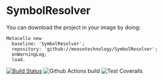 # SymbolResolver


You can download the project in your image by doing:

```st
Metacello new
  baseline: 'SymbolResolver';
  repository: 'github://moosetechnology/SymbolResolver';
  onWarningLog;
  load.
```
[![Build Status](https://travis-ci.com/moosetechnology/SymbolResolver.svg?branch=master)](https://travis-ci.com/moosetechnology/SymbolResolver)
![Github Actions build](https://github.com/moosetechnology/SymbolResolver/workflows/Github%20Actions%20build/badge.svg)
![Test Coveralls](https://github.com/moosetechnology/SymbolResolver/workflows/Test%20Coveralls/badge.svg)
